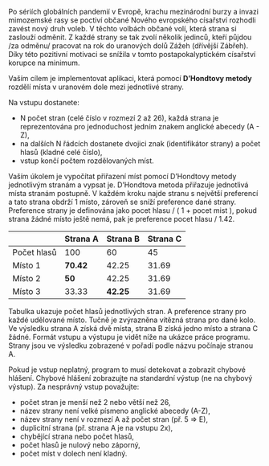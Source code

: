 Po sériích globálních pandemií v Evropě, krachu mezinárodní burzy a invazi mimozemské rasy se poctiví občané Nového evropského císařství rozhodli zavést nový druh voleb. V těchto volbách občané volí, která strana si zaslouží odměnit. Z každé strany se tak zvolí několik jedinců, kteří půjdou /za odměnu/ pracovat na rok do uranových dolů Zážeh (dřívější Zábřeh). Díky této pozitivní motivaci se snížila v tomto postapokalyptickém císařství korupce na minimum.

Vaším cílem je implementovat aplikaci, která pomocí **D’Hondtovy metody** rozdělí místa v uranovém dole mezi jednotlivé strany.

Na vstupu dostanete:

- N počet stran (celé číslo v rozmezí 2 až 26), každá strana je reprezentována pro jednoduchost jedním znakem anglické abecedy (A - Z),
- na dalších N řádcích dostanete dvojici znak (identifikátor strany) a počet hlasů (kladné celé číslo),
- vstup končí počtem rozdělovaných míst.

Vaším úkolem je vypočítat přiřazení míst pomocí D’Hondtovy metody jednotlivým stranám a vypsat je. D’Hondtova metoda přiřazuje jednotlivá místa stranám postupně. V každém kroku najde stranu s největší preferencí a tato strana obdrží 1 místo, zároveň se sníží preference dané strany. Preference strany je definována jako pocet hlasu / ( 1 + pocet mist ), pokud strana žádné místo ještě nemá, pak je preference pocet hlasu / 1.42.

|             | **Strana A** | **Strana B** | **Strana C** |
|-------------|--------------|--------------|--------------|
| Počet hlasů |	100          | 60           | 45           |
| Místo 1     |	**70.42**    | 42.25        | 31.69        |
| Místo 2     | **50**       | 42.25        | 31.69        |
| Místo 3     |	33.33        | **42.25**    | 31.69        |

Tabulka ukazuje počet hlasů jednotlivých stran. A preference strany pro každé udělované místo. Tučně je zvýrazněna vítězná strana pro dané kolo. Ve výsledku strana A získá dvě místa, strana B získá jedno místo a strana C žádné. Formát vstupu a výstupu je vidět níže na ukázce práce programu. Strany jsou ve výsledku zobrazené v pořadí podle názvu počínaje stranou A.

Pokud je vstup neplatný, program to musí detekovat a zobrazit chybové hlášení. Chybové hlášení zobrazujte na standardní výstup (ne na chybový výstup). Za nesprávný vstup považujte:

- počet stran je menší než 2 nebo větší než 26,
- název strany není velké písmeno anglické abecedy (A-Z),
- název strany není v rozmezí A až počet stran (př. 5 => E),
- duplicitní strana (př. strana A je na vstupu 2x),
- chybějící strana nebo počet hlasů,
- počet hlasů je nulový nebo záporný,
- počet míst v dolech není kladný.
